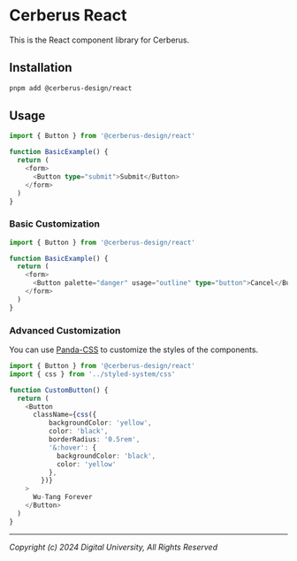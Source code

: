 # Cerberus React

This is the React component library for Cerberus.

## Installation

```bash
pnpm add @cerberus-design/react
```

## Usage

```typescript
import { Button } from '@cerberus-design/react'

function BasicExample() {
  return (
    <form>
      <Button type="submit">Submit</Button>
    </form>
  )
}
```

### Basic Customization

```typescript
import { Button } from '@cerberus-design/react'

function BasicExample() {
  return (
    <form>
      <Button palette="danger" usage="outline" type="button">Cancel</Button>
    </form>
  )
}
```

### Advanced Customization

You can use [Panda-CSS](https://panda-css.com/) to customize the styles of the components.

```typescript
import { Button } from '@cerberus-design/react'
import { css } from '../styled-system/css'

function CustomButton() {
  return (
    <Button
      className={css({
          backgroundColor: 'yellow',
          color: 'black',
          borderRadius: '0.5rem',
          '&:hover': {
            backgroundColor: 'black',
            color: 'yellow'
          },
        })}
    >
      Wu-Tang Forever
    </Button>
  )
}
```

---

_Copyright (c) 2024 Digital University, All Rights Reserved_
